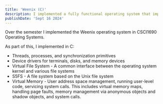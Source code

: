 ```yaml
---
title: 'Weenix (C)'
description: I implemented a fully functional operating system that implements threads, processes, device drivers, a file system, and virtual memory.
publishDate: 'Sept 16 2024'
---
```


Over the semester I implemented the Weenix operating system in CSCI1690 Operating Systems.

As part of this, I implemented in C:

- Threads, processes, and synchronization primitives
- Device drivers for terminals, disks, and memory devices
- Virtual File System - A common interface between the operating system kernel and various file systems
- S5FS - A file system based on the  Unix file system
- Virtual Memory - User address space management, running user-level code, servicing system calls. This includes virtual memory maps, handling page faults, memory management via anonymous objects and shadow objects, and system calls.
